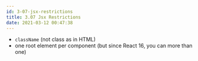 ```yaml
---
id: 3-07-jsx-restrictions
title: 3.07 Jsx Restrictions
date: 2021-03-12 00:47:38
---
```


- `className` (not class as in HTML)
- one root element per component (but since React 16, you can more than one)
